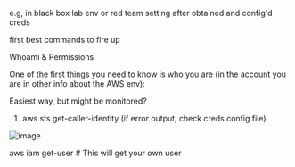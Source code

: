 e.g, 
in black box lab env or red team setting after obtained and config'd creds 

first best commands to fire up

Whoami & Permissions

One of the first things you need to know is who you are (in the account you are in other info about the AWS env):

Easiest way, but might be monitored?
1. aws sts get-caller-identity (if error output, check creds config file)
   
![image](https://github.com/user-attachments/assets/63860e9e-35a7-4409-b3f7-8446ae91f0e9)

aws iam get-user # This will get your own user


